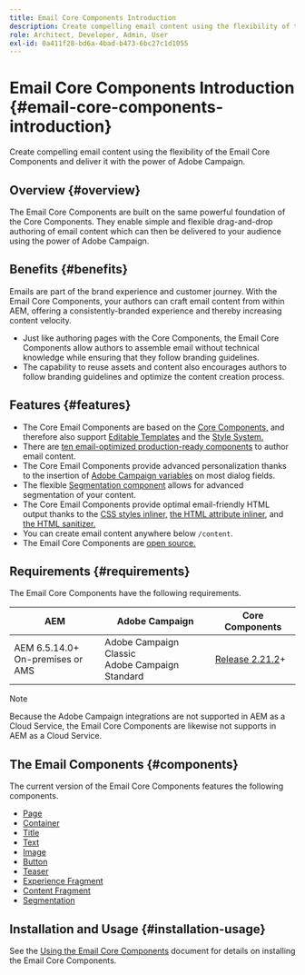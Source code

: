 ```yaml
---
title: Email Core Components Introduction
description: Create compelling email content using the flexibility of the Email Core Components and deliver it with the power of Adobe Campaign.
role: Architect, Developer, Admin, User
exl-id: 0a411f28-bd6a-4bad-b473-6bc27c1d1055
---
```


# Email Core Components Introduction {#email-core-components-introduction}

Create compelling email content using the flexibility of the Email Core Components and deliver it with the power of Adobe Campaign.

## Overview {#overview}

The Email Core Components are built on the same powerful foundation of the Core Components. They enable simple and flexible drag-and-drop authoring of email content which can then be delivered to your audience using the power of Adobe Campaign.

## Benefits {#benefits}

Emails are part of the brand experience and customer journey. With the Email Core Components, your authors can craft email content from within AEM, offering a consistently-branded experience and thereby increasing content velocity.

* Just like authoring pages with the Core Components, the Email Core Components allow authors to assemble email without technical knowledge while ensuring that they follow branding guidelines.
* The capability to reuse assets and content also encourages authors to follow branding guidelines and optimize the content creation process.

## Features {#features}

* The Core Email Components are based on the [Core Components,](/help/introduction.md) and therefore also support [Editable Templates](https://experienceleague.adobe.com/docs/experience-manager-cloud-service/sites/authoring/features/templates.html) and the [Style System.](https://experienceleague.adobe.com/docs/experience-manager-cloud-service/content/sites/authoring/features/style-system.html)
* There are [ten email-optimized production-ready components](#components) to author email content.
* The Core Email Components provide advanced personalization thanks to the insertion of [Adobe Campaign variables](campaign-variables.md) on most dialog fields.
* The flexible [Segmentation component](/help/email/components/segmentation.md) allows for advanced segmentation of your content.
* The Core Email Components provide optimal email-friendly HTML output thanks to the [CSS styles inliner,](https://github.com/adobe/aem-core-email-components/wiki/CSS-Styles-Inliner:-Technical-documentation) [the HTML attribute inliner,](https://github.com/adobe/aem-core-email-components/wiki/HTML-Inliner) and [the HTML sanitizer.](https://github.com/adobe/aem-core-email-components/wiki/HTML-Sanitizing)
* You can create email content anywhere below `/content`.
* The Email Core Components are [open source.](https://github.com/adobe/aem-core-email-components)

## Requirements {#requirements}

The Email Core Components have the following requirements.

|AEM|Adobe Campaign|Core Components|
|---|---|---|
|AEM 6.5.14.0+<br>On-premises or AMS|Adobe Campaign Classic<br>Adobe Campaign Standard|[Release 2.21.2](/help/versions.md)+|

>[!NOTE]
>
>Because the Adobe Campaign integrations are not supported in AEM as a Cloud Service, the Email Core Components are likewise not supports in AEM as a Cloud Service.

## The Email Components {#components}

The current version of the Email Core Components features the following components.

* [Page](components/page.md)
* [Container](components/container.md)
* [Title](components/title.md)
* [Text](components/text.md)
* [Image](components/image.md)
* [Button](components/button.md)
* [Teaser](components/teaser.md)
* [Experience Fragment](components/experience-fragment.md)
* [Content Fragment](components/content-fragment.md)
* [Segmentation](components/segmentation.md)

## Installation and Usage {#installation-usage}

See the [Using the Email Core Components](using.md) document for details on installing the Email Core Components.
